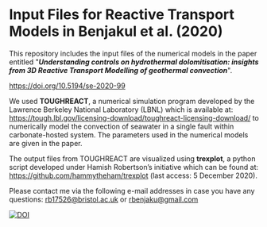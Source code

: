 <h1>Input Files for Reactive Transport Models in Benjakul et al. (2020)</h2>

This repository includes the input files of the numerical models in the paper entitled "<b><i>Understanding controls on hydrothermal dolomitisation: insights from 3D Reactive Transport Modelling of geothermal convection</i></b>".

https://doi.org/10.5194/se-2020-99

We used <b>TOUGHREACT</b>, a numerical simulation program developed by the Lawrence Berkeley National Laboratory (LBNL) which is available at: https://tough.lbl.gov/licensing-download/toughreact-licensing-download/ to numerically model the convection of seawater in a single fault within carbonate-hosted system. The parameters used in the numerical models are given in the paper.

The output files from TOUGHREACT are visualized using <b>trexplot</b>, a python script developed under Hamish Robertson’s initiative which can be found at: https://github.com/hammytheham/trexplot (last access: 5 December 2020).

Please contact me via the following e-mail addresses in case you have any questions:
rb17526@bristol.ac.uk or rbenjaku@gmail.com

<a href="https://zenodo.org/badge/latestdoi/318801734"><img src="https://zenodo.org/badge/318801734.svg" alt="DOI"></a>
